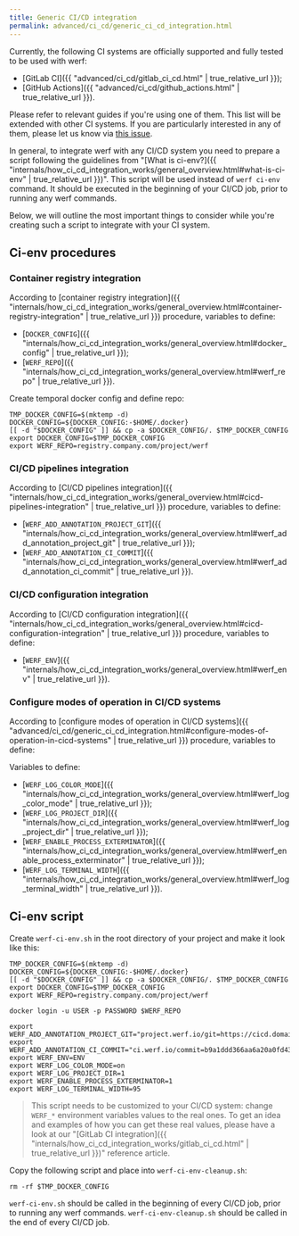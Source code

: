 ```yaml
---
title: Generic CI/CD integration
permalink: advanced/ci_cd/generic_ci_cd_integration.html
---
```


Currently, the following CI systems are officially supported and fully tested to be used with werf:
 * [GitLab CI]({{ "advanced/ci_cd/gitlab_ci_cd.html" | true_relative_url }});
 * [GitHub Actions]({{ "advanced/ci_cd/github_actions.html" | true_relative_url }}).

Please refer to relevant guides if you're using one of them. This list will be extended with other CI systems. If you are particularly interested in any of them, please let us know via [this issue](https://github.com/werf/werf/issues/1617).

In general, to integrate werf with any CI/CD system you need to prepare a script following the guidelines from "[What is ci-env?]({{ "internals/how_ci_cd_integration_works/general_overview.html#what-is-ci-env" | true_relative_url }})". This script will be used instead of `werf ci-env` command. It should be executed in the beginning of your CI/CD job, prior to running any werf commands.

Below, we will outline the most important things to consider while you're creating such a script to integrate with your CI system.

## Ci-env procedures

### Container registry integration

According to [container registry integration]({{ "internals/how_ci_cd_integration_works/general_overview.html#container-registry-integration" | true_relative_url }}) procedure, variables to define:
 * [`DOCKER_CONFIG`]({{ "internals/how_ci_cd_integration_works/general_overview.html#docker_config" | true_relative_url }});
 * [`WERF_REPO`]({{ "internals/how_ci_cd_integration_works/general_overview.html#werf_repo" | true_relative_url }}).

Create temporal docker config and define repo:

```shell
TMP_DOCKER_CONFIG=$(mktemp -d)
DOCKER_CONFIG=${DOCKER_CONFIG:-$HOME/.docker}
[[ -d "$DOCKER_CONFIG" ]] && cp -a $DOCKER_CONFIG/. $TMP_DOCKER_CONFIG
export DOCKER_CONFIG=$TMP_DOCKER_CONFIG
export WERF_REPO=registry.company.com/project/werf
```

### CI/CD pipelines integration

According to [CI/CD pipelines integration]({{ "internals/how_ci_cd_integration_works/general_overview.html#cicd-pipelines-integration" | true_relative_url }}) procedure, variables to define:
 * [`WERF_ADD_ANNOTATION_PROJECT_GIT`]({{ "internals/how_ci_cd_integration_works/general_overview.html#werf_add_annotation_project_git" | true_relative_url }});
 * [`WERF_ADD_ANNOTATION_CI_COMMIT`]({{ "internals/how_ci_cd_integration_works/general_overview.html#werf_add_annotation_ci_commit" | true_relative_url }}).

### CI/CD configuration integration

According to [CI/CD configuration integration]({{ "internals/how_ci_cd_integration_works/general_overview.html#cicd-configuration-integration" | true_relative_url }}) procedure, variables to define:
 * [`WERF_ENV`]({{ "internals/how_ci_cd_integration_works/general_overview.html#werf_env" | true_relative_url }}).

### Configure modes of operation in CI/CD systems

According to [configure modes of operation in CI/CD systems]({{ "advanced/ci_cd/generic_ci_cd_integration.html#configure-modes-of-operation-in-cicd-systems" | true_relative_url }}) procedure, variables to define:

Variables to define:
 * [`WERF_LOG_COLOR_MODE`]({{ "internals/how_ci_cd_integration_works/general_overview.html#werf_log_color_mode" | true_relative_url }});
 * [`WERF_LOG_PROJECT_DIR`]({{ "internals/how_ci_cd_integration_works/general_overview.html#werf_log_project_dir" | true_relative_url }});
 * [`WERF_ENABLE_PROCESS_EXTERMINATOR`]({{ "internals/how_ci_cd_integration_works/general_overview.html#werf_enable_process_exterminator" | true_relative_url }});
 * [`WERF_LOG_TERMINAL_WIDTH`]({{ "internals/how_ci_cd_integration_works/general_overview.html#werf_log_terminal_width" | true_relative_url }}).

## Ci-env script

Create `werf-ci-env.sh` in the root directory of your project and make it look like this:

```shell
TMP_DOCKER_CONFIG=$(mktemp -d)
DOCKER_CONFIG=${DOCKER_CONFIG:-$HOME/.docker}
[[ -d "$DOCKER_CONFIG" ]] && cp -a $DOCKER_CONFIG/. $TMP_DOCKER_CONFIG
export DOCKER_CONFIG=$TMP_DOCKER_CONFIG
export WERF_REPO=registry.company.com/project/werf

docker login -u USER -p PASSWORD $WERF_REPO

export WERF_ADD_ANNOTATION_PROJECT_GIT="project.werf.io/git=https://cicd.domain.com/project/x"
export WERF_ADD_ANNOTATION_CI_COMMIT="ci.werf.io/commit=b9a1ddd366aa6a20a0fd43fb6612f349d33465ff"
export WERF_ENV=ENV
export WERF_LOG_COLOR_MODE=on
export WERF_LOG_PROJECT_DIR=1
export WERF_ENABLE_PROCESS_EXTERMINATOR=1
export WERF_LOG_TERMINAL_WIDTH=95
```

> This script needs to be customized to your CI/CD system: change `WERF_*` environment variables values to the real ones. To get an idea and examples of how you can get these real values, please have a look at our "[GitLab CI integration]({{ "internals/how_ci_cd_integration_works/gitlab_ci_cd.html" | true_relative_url }})" reference article.

Copy the following script and place into `werf-ci-env-cleanup.sh`:

```shell
rm -rf $TMP_DOCKER_CONFIG
```

`werf-ci-env.sh` should be called in the beginning of every CI/CD job, prior to running any werf commands.
`werf-ci-env-cleanup.sh` should be called in the end of every CI/CD job.
